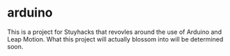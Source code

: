 # arduino
This is a project for Stuyhacks that revovles around the use of Arduino and Leap Motion. What this project will actually blossom into will be determined soon. 
